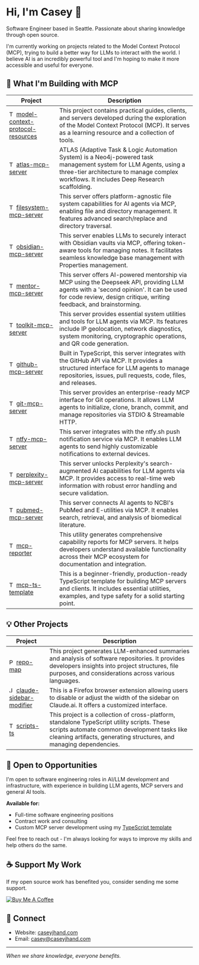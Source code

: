 # Hi, I'm Casey 👋

Software Engineer based in Seattle. Passionate about sharing knowledge through open source.

I'm currently working on projects related to the Model Context Protocol (MCP), trying to build a better way for LLMs to interact with the world. I believe AI is an incredibly powerful tool and I'm hoping to make it more accessible and useful for everyone.


## 🚀 What I'm Building with MCP

| Project | Description |
|---------|-------------|
<img src="https://img.shields.io/badge/-007ACC?logo=typescript&logoColor=white" alt="TypeScript" height="15"> [model-context-protocol-resources](https://github.com/cyanheads/model-context-protocol-resources) | This project contains practical guides, clients, and servers developed during the exploration of the Model Context Protocol (MCP). It serves as a learning resource and a collection of tools. |
<img src="https://img.shields.io/badge/-007ACC?logo=typescript&logoColor=white" alt="TypeScript" height="15"> [atlas-mcp-server](https://github.com/cyanheads/atlas-mcp-server) | ATLAS (Adaptive Task & Logic Automation System) is a Neo4j-powered task management system for LLM Agents, using a three-tier architecture to manage complex workflows. It includes Deep Research scaffolding. |
<img src="https://img.shields.io/badge/-007ACC?logo=typescript&logoColor=white" alt="TypeScript" height="15"> [filesystem-mcp-server](https://github.com/cyanheads/filesystem-mcp-server) | This server offers platform-agnostic file system capabilities for AI agents via MCP, enabling file and directory management. It features advanced search/replace and directory traversal. |
<img src="https://img.shields.io/badge/-007ACC?logo=typescript&logoColor=white" alt="TypeScript" height="15"> [obsidian-mcp-server](https://github.com/cyanheads/obsidian-mcp-server) | This server enables LLMs to securely interact with Obsidian vaults via MCP, offering token-aware tools for managing notes. It facilitates seamless knowledge base management with Properties management. |
<img src="https://img.shields.io/badge/-007ACC?logo=typescript&logoColor=white" alt="TypeScript" height="15"> [mentor-mcp-server](https://github.com/cyanheads/mentor-mcp-server) | This server offers AI-powered mentorship via MCP using the Deepseek API, providing LLM agents with a 'second opinion'. It can be used for code review, design critique, writing feedback, and brainstorming. |
<img src="https://img.shields.io/badge/-007ACC?logo=typescript&logoColor=white" alt="TypeScript" height="15"> [toolkit-mcp-server](https://github.com/cyanheads/toolkit-mcp-server) | This server provides essential system utilities and tools for LLM agents via MCP. Its features include IP geolocation, network diagnostics, system monitoring, cryptographic operations, and QR code generation. |
<img src="https://img.shields.io/badge/-007ACC?logo=typescript&logoColor=white" alt="TypeScript" height="15"> [github-mcp-server](https://github.com/cyanheads/github-mcp-server) | Built in TypeScript, this server integrates with the GitHub API via MCP. It provides a structured interface for LLM agents to manage repositories, issues, pull requests, code, files, and releases. |
<img src="https://img.shields.io/badge/-007ACC?logo=typescript&logoColor=white" alt="TypeScript" height="15"> [git-mcp-server](https://github.com/cyanheads/git-mcp-server) | This server provides an enterprise-ready MCP interface for Git operations. It allows LLM agents to initialize, clone, branch, commit, and manage repositories via STDIO & Streamable HTTP. |
<img src="https://img.shields.io/badge/-007ACC?logo=typescript&logoColor=white" alt="TypeScript" height="15"> [ntfy-mcp-server](https://github.com/cyanheads/ntfy-mcp-server) | This server integrates with the ntfy.sh push notification service via MCP. It enables LLM agents to send highly customizable notifications to external devices. |
<img src="https://img.shields.io/badge/-007ACC?logo=typescript&logoColor=white" alt="TypeScript" height="15"> [perplexity-mcp-server](https://github.com/cyanheads/perplexity-mcp-server) | This server unlocks Perplexity's search-augmented AI capabilities for LLM agents via MCP. It provides access to real-time web information with robust error handling and secure validation. |
<img src="https://img.shields.io/badge/-007ACC?logo=typescript&logoColor=white" alt="TypeScript" height="15"> [pubmed-mcp-server](https://github.com/cyanheads/pubmed-mcp-server) | This server connects AI agents to NCBI's PubMed and E-utilities via MCP. It enables search, retrieval, and analysis of biomedical literature. |
<img src="https://img.shields.io/badge/-007ACC?logo=typescript&logoColor=white" alt="TypeScript" height="15"> [mcp-reporter](https://github.com/cyanheads/mcp-reporter) | This utility generates comprehensive capability reports for MCP servers. It helps developers understand available functionality across their MCP ecosystem for documentation and integration. |
<img src="https://img.shields.io/badge/-007ACC?logo=typescript&logoColor=white" alt="TypeScript" height="15"> [mcp-ts-template](https://github.com/cyanheads/mcp-ts-template) | This is a beginner-friendly, production-ready TypeScript template for building MCP servers and clients. It includes essential utilities, examples, and type safety for a solid starting point. |

## 💡 Other Projects

| Project | Description |
|---------|-------------|
<img src="https://img.shields.io/badge/-3776AB?logo=python&logoColor=white" alt="Python" height="15"> [repo-map](https://github.com/cyanheads/repo-map) | This project generates LLM-enhanced summaries and analysis of software repositories. It provides developers insights into project structures, file purposes, and considerations across various languages. |
<img src="https://img.shields.io/badge/-F7DF1E?logo=javascript&logoColor=black" alt="JavaScript" height="15"> [claude-sidebar-modifier](https://github.com/cyanheads/claude-sidebar-modifier) | This is a Firefox browser extension allowing users to disable or adjust the width of the sidebar on Claude.ai. It offers a customized interface. |
<img src="https://img.shields.io/badge/-007ACC?logo=typescript&logoColor=white" alt="TypeScript" height="15"> [scripts-ts](https://github.com/cyanheads/scripts-ts) | This project is a collection of cross-platform, standalone TypeScript utility scripts. These scripts automate common development tasks like cleaning artifacts, generating structures, and managing dependencies. |

## 💼 Open to Opportunities

I'm open to software engineering roles in AI/LLM development and infrastructure, with experience in building LLM agents, MCP servers and general AI tools.

**Available for:**
- Full-time software engineering positions
- Contract work and consulting
- Custom MCP server development using my [TypeScript template](https://github.com/cyanheads/mcp-ts-template)

Feel free to reach out - I'm always looking for ways to improve my skills and help others do the same.

## ☕ Support My Work

If my open source work has benefited you, consider sending me some support.

[![Buy Me A Coffee](https://www.buymeacoffee.com/assets/img/custom_images/orange_img.png)](https://buymeacoffee.com/cyanheads)

## 🔗 Connect

- Website: [caseyjhand.com](https://caseyjhand.com)
- Email: [casey@caseyjhand.com](mailto:casey@caseyjhand.com)

---

_When we share knowledge, everyone benefits._

